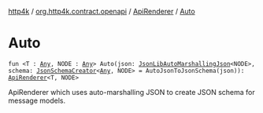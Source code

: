 [http4k](../../index.md) / [org.http4k.contract.openapi](../index.md) / [ApiRenderer](index.md) / [Auto](./-auto.md)

# Auto

`fun <T : `[`Any`](https://kotlinlang.org/api/latest/jvm/stdlib/kotlin/-any/index.html)`, NODE : `[`Any`](https://kotlinlang.org/api/latest/jvm/stdlib/kotlin/-any/index.html)`> Auto(json: `[`JsonLibAutoMarshallingJson`](../../org.http4k.format/-json-lib-auto-marshalling-json/index.md)`<NODE>, schema: `[`JsonSchemaCreator`](../../org.http4k.util/-json-schema-creator/index.md)`<`[`Any`](https://kotlinlang.org/api/latest/jvm/stdlib/kotlin/-any/index.html)`, NODE> = AutoJsonToJsonSchema(json)): `[`ApiRenderer`](index.md)`<T, NODE>`

ApiRenderer which uses auto-marshalling JSON to create JSON schema for message models.

